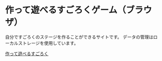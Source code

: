 # 作って遊べるすごろくゲーム（ブラウザ）

自分ですごろくのステージを作ることができるサイトです。
データの管理はローカルストレージを使用しています。

[作って遊べるすごろく](https://waken8.github.io/sugoroku-app/)

